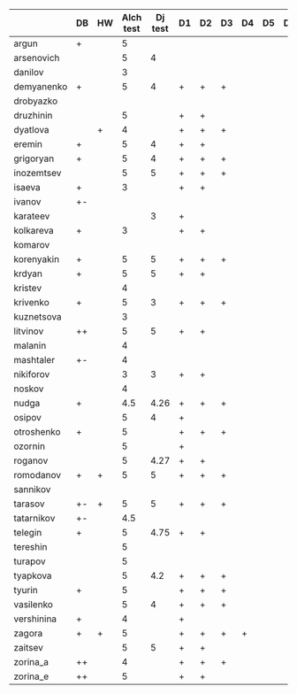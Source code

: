 |            | DB | HW | Alch test | Dj test | D1 | D2 | D3 | D4 | D5 | DF |
|------------|----|----|-----------|---------|----|----|----|----|----|----|
| argun      | +  |    | 5         |         |    |    |    |    |    |    |
| arsenovich |    |    | 5         |  4      |    |    |    |    |    |    |
| danilov    |    |    | 3         |         |    |    |    |    |    |    |
| demyanenko | +  |    | 5         |  4      | +  | +  | +  |    |    |    |
| drobyazko  |    |    |           |         |    |    |    |    |    |    |
| druzhinin  |    |    | 5         |         | +  | +  |    |    |    |    |
| dyatlova   |    | +  | 4         |         | +  | +  | +  |    |    |    |
| eremin     | +  |    | 5         |  4      | +  | +  |    |    |    |    |
| grigoryan  | +  |    | 5         |  4      | +  | +  | +  |    |    |    |
| inozemtsev |    |    | 5         |  5      | +  | +  | +  |    |    |    |
| isaeva     | +  |    | 3         |         | +  | +  |    |    |    |    |
| ivanov     | +- |    |           |         |    |    |    |    |    |    |
| karateev   |    |    |           |  3      | +  |    |    |    |    |    |
| kolkareva  | +  |    | 3         |         | +  | +  |    |    |    |    |
| komarov    |    |    |           |         |    |    |    |    |    |    |
| korenyakin | +  |    | 5         |  5      | +  | +  | +  |    |    |    |
| krdyan     | +  |    | 5         |  5      | +  | +  |    |    |    |    |
| kristev    |    |    | 4         |         |    |    |    |    |    |    |
| krivenko   | +  |    | 5         |  3      | +  | +  | +  |    |    |    |
| kuznetsova |    |    | 3         |         |    |    |    |    |    |    |
| litvinov   | ++ |    | 5         |  5      | +  | +  |    |    |    |    |
| malanin    |    |    | 4         |         |    |    |    |    |    |    |
| mashtaler  | +- |    | 4         |         |    |    |    |    |    |    |agora   | +  | +  | 5         |         | +  | +
| nikiforov  |    |    | 3         |  3      | +  | +  |    |    |    |    |
| noskov     |    |    | 4         |         |    |    |    |    |    |    |
| nudga      | +  |    | 4.5       |  4.26   | +  | +  | +  |    |    |    |
| osipov     |    |    | 5         |  4      | +  |    |    |    |    |    |
| otroshenko | +  |    | 5         |         | +  | +  | +  |    |    |    |
| ozornin    |    |    | 5         |         | +  |    |    |    |    |    |
| roganov    |    |    | 5         |  4.27   | +  | +  |    |    |    |    |
| romodanov  | +  | +  | 5         |  5      | +  | +  | +  |    |    |    |
| sannikov   |    |    |           |         |    |    |    |    |    |    |
| tarasov    | +- | +  | 5         |  5      | +  | +  | +  |    |    |    |
| tatarnikov | +- |    | 4.5       |         |    |    |    |    |    |    |
| telegin    | +  |    | 5         |  4.75   | +  | +  |    |    |    |    |
| tereshin   |    |    | 5         |         |    |    |    |    |    |    |
| turapov    |    |    | 5         |         |    |    |    |    |    |    |
| tyapkova   |    |    | 5         |  4.2    | +  | +  | +  |    |    |    |
|   tyurin   | +  |    | 5         |         | +  | +  | +  |    |    |    |
|  vasilenko |    |    | 5         |  4      | +  | +  | +  |    |    |    |
| vershinina | +  |    | 4         |         | +  |    |    |    |    |    |
|   zagora   | +  | +  | 5         |         | +  | +  | +  | +  |    |    |
|   zaitsev  |    |    | 5         |  5      | +  | +  |    |    |    |    |
|  zorina_a  | ++ |    | 4         |         | +  | +  | +  |    |    |    |
|  zorina_e  | ++ |    | 5         |         | +  | +  |    |    |    |    |
